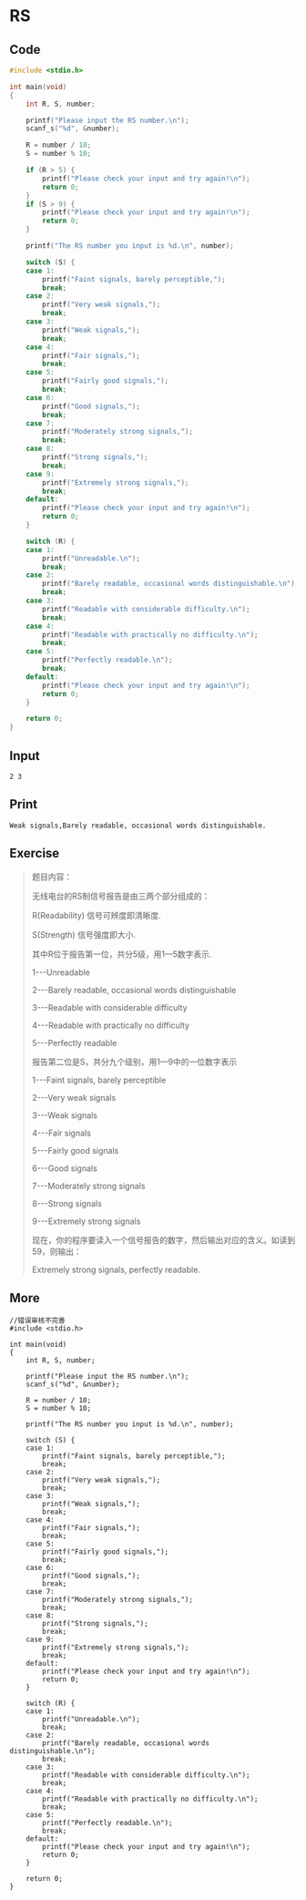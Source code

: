 # RS

## Code

```C
#include <stdio.h>

int main(void)
{
	int R, S, number;

	printf("Please input the RS number.\n");
	scanf_s("%d", &number);

	R = number / 10;
	S = number % 10;

	if (R > 5) {
		printf("Please check your input and try again!\n");
		return 0;
	}
	if (S > 9) {
		printf("Please check your input and try again!\n");
		return 0;
	}

	printf("The RS number you input is %d.\n", number);

	switch (S) {
	case 1:
		printf("Faint signals, barely perceptible,");
		break;
	case 2:
		printf("Very weak signals,");
		break;
	case 3:
		printf("Weak signals,");
		break;
	case 4:
		printf("Fair signals,");
		break;
	case 5:
		printf("Fairly good signals,");
		break;
	case 6:
		printf("Good signals,");
		break;
	case 7:
		printf("Moderately strong signals,");
		break;
	case 8:
		printf("Strong signals,");
		break;
	case 9:
		printf("Extremely strong signals,");
		break;
	default:
		printf("Please check your input and try again!\n");
		return 0;
	}

	switch (R) {
	case 1:
		printf("Unreadable.\n");
		break;
	case 2:
		printf("Barely readable, occasional words distinguishable.\n");
		break;
	case 3:
		printf("Readable with considerable difficulty.\n");
		break;
	case 4:
		printf("Readable with practically no difficulty.\n");
		break;
	case 5:
		printf("Perfectly readable.\n");
		break;
	default:
		printf("Please check your input and try again!\n");
		return 0;
	}

	return 0;
}
```

## Input

`2 3`

## Print

`Weak signals,Barely readable, occasional words distinguishable.`

## Exercise

> 题目内容：
>
> 无线电台的RS制信号报告是由三两个部分组成的：
>
> R(Readability) 信号可辨度即清晰度.
>
> S(Strength) 信号强度即大小.
>
> 其中R位于报告第一位，共分5级，用1—5数字表示.
>
> 1---Unreadable
>
> 2---Barely readable, occasional words distinguishable
>
> 3---Readable with considerable difficulty
>
> 4---Readable with practically no difficulty
>
> 5---Perfectly readable
>
> 报告第二位是S，共分九个级别，用1—9中的一位数字表示
>
> 1---Faint signals, barely perceptible
>
> 2---Very weak signals
>
> 3---Weak signals
>
> 4---Fair signals
>
> 5---Fairly good signals
>
> 6---Good signals
>
> 7---Moderately strong signals
>
> 8---Strong signals
>
> 9---Extremely strong signals
>
> 现在，你的程序要读入一个信号报告的数字，然后输出对应的含义。如读到59，则输出：
>
> Extremely strong signals, perfectly readable.

## More

```
//错误审核不完善
#include <stdio.h>

int main(void)
{
	int R, S, number;

	printf("Please input the RS number.\n");
	scanf_s("%d", &number);

	R = number / 10;
	S = number % 10;

	printf("The RS number you input is %d.\n", number);

	switch (S) {
	case 1:
		printf("Faint signals, barely perceptible,");
		break;
	case 2:
		printf("Very weak signals,");
		break;
	case 3:
		printf("Weak signals,");
		break;
	case 4:
		printf("Fair signals,");
		break;
	case 5:
		printf("Fairly good signals,");
		break;
	case 6:
		printf("Good signals,");
		break;
	case 7:
		printf("Moderately strong signals,");
		break;
	case 8:
		printf("Strong signals,");
		break;
	case 9:
		printf("Extremely strong signals,");
		break;
	default:
		printf("Please check your input and try again!\n");
		return 0;
	}

	switch (R) {
	case 1:
		printf("Unreadable.\n");
		break;
	case 2:
		printf("Barely readable, occasional words distinguishable.\n");
		break;
	case 3:
		printf("Readable with considerable difficulty.\n");
		break;
	case 4:
		printf("Readable with practically no difficulty.\n");
		break;
	case 5:
		printf("Perfectly readable.\n");
		break;
	default:
		printf("Please check your input and try again!\n");
		return 0;
	}

	return 0;
}
```

